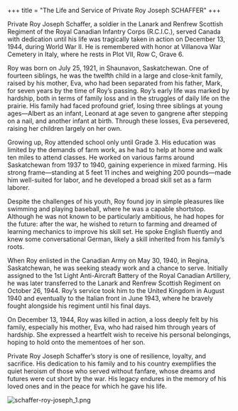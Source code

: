 +++
title = "The Life and Service of Private Roy Joseph SCHAFFER"
+++


Private Roy Joseph Schaffer, a soldier in the Lanark and Renfrew Scottish Regiment of the Royal Canadian Infantry Corps (R.C.I.C.), served Canada with dedication until his life was tragically taken in action on December 13, 1944, during World War II. He is remembered with honor at Villanova War Cemetery in Italy, where he rests in Plot VII, Row C, Grave 6.

Roy was born on July 25, 1921, in Shaunavon, Saskatchewan. One of fourteen siblings, he was the twelfth child in a large and close-knit family, raised by his mother, Eva, who had been separated from his father, Mark, for seven years by the time of Roy’s passing. Roy’s early life was marked by hardship, both in terms of family loss and in the struggles of daily life on the prairie. His family had faced profound grief, losing three siblings at young ages—Albert as an infant, Leonard at age seven to gangrene after stepping on a nail, and another infant at birth. Through these losses, Eva persevered, raising her children largely on her own.

Growing up, Roy attended school only until Grade 3. His education was limited by the demands of farm work, as he had to help at home and walk ten miles to attend classes. He worked on various farms around Saskatchewan from 1937 to 1940, gaining experience in mixed farming. His strong frame—standing at 5 feet 11 inches and weighing 200 pounds—made him well-suited for labor, and he developed a broad skill set as a farm laborer.

Despite the challenges of his youth, Roy found joy in simple pleasures like swimming and playing baseball, where he was a capable shortstop. Although he was not known to be particularly ambitious, he had hopes for the future: after the war, he wished to return to farming and dreamed of learning mechanics to improve his skill set. He spoke English fluently and knew some conversational German, likely a skill inherited from his family’s roots.

When Roy enlisted in the Canadian Army on May 30, 1940, in Regina, Saskatchewan, he was seeking steady work and a chance to serve. Initially assigned to the 1st Light Anti-Aircraft Battery of the Royal Canadian Artillery, he was later transferred to the Lanark and Renfrew Scottish Regiment on October 26, 1944. Roy’s service took him to the United Kingdom in August 1940 and eventually to the Italian front in June 1943, where he bravely fought alongside his regiment until his final days.

On December 13, 1944, Roy was killed in action, a loss deeply felt by his family, especially his mother, Eva, who had raised him through years of hardship. She expressed a heartfelt wish to receive his personal belongings, hoping to hold onto the mementoes of her son.

Private Roy Joseph Schaffer’s story is one of resilience, loyalty, and sacrifice. His dedication to his family and to his country exemplifies the quiet heroism of those who served without fanfare, whose dreams and futures were cut short by the war. His legacy endures in the memory of his loved ones and in the peace for which he gave his life.

![schaffer-roy-joseph_1.png](/images/Soldiers/schaffer-roy-joseph_1.png)

